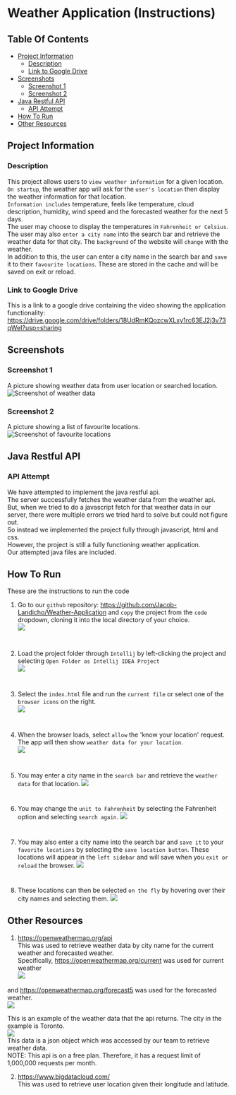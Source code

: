 [//]: # ([![Review Assignment Due Date]&#40;https://classroom.github.com/assets/deadline-readme-button-8d59dc4de5201274e310e4c54b9627a8934c3b88527886e3b421487c677d23eb.svg&#41;]&#40;https://classroom.github.com/a/xVkiPLj0&#41;)

[//]: # (# w23-csci2020u-project-team-13)


# Weather Application (Instructions)
<!-- > Course: CSCI 2020U: Software Systems Development and Integration -->

## Table Of Contents
- [Project Information](#Project-Information)
    - [Description](#Description)
    - [Link to Google Drive](#Link-to-Google-Drive)
- [Screenshots](#Screenshots)
  - [Screenshot 1](#Screenshot-1)
  - [Screenshot 2](#Screenshot-2)
- [Java Restful API](#Java-Restful-API)
    - [API Attempt](#API-Attempt)
- [How To Run](#How-To-Run)
- [Other Resources](#Other-Resources)



## Project Information
### Description
This project allows users to ``view weather information`` for a given location.\
``On startup``, the weather app will ask for the ``user's location`` then display the weather information for that location.\
``Information includes`` temperature, feels like temperature, cloud description, humidity, wind speed and the forecasted weather for the next 5 days.\
The user may choose to display the temperatures in ``Fahrenheit or Celsius``.\
The user may also ``enter a city name`` into the search bar and retrieve the weather data for that city. The ``background`` of the website will ``change`` with the weather.\
In addition to this, the user can enter a city name in the search bar and ``save`` it to their ``favourite locations``. These are stored in the cache and will be saved on exit or reload.



### Link to Google Drive
This is a link to a google drive containing the video showing the application functionality:\
https://drive.google.com/drive/folders/18UdRmKQozcwXLxy1rc63EJ2j3v73qWeI?usp=sharing


## Screenshots
### Screenshot 1
A picture showing weather data from user location or searched location.
![Screenshot of weather data](images/FA_S1_Dev.png)


### Screenshot 2
A picture showing a list of favourite locations.
![Screenshot of favourite locations](/images/FA_S2_Dev.png?raw=true)


## Java Restful API
### API Attempt
We have attempted to implement the java restful api.\
The server successfully fetches the weather data from the weather api.\
But, when we tried to do a javascript fetch for that weather data in our server,
there were multiple errors we tried hard to solve but could not figure out.\
So instead we implemented the project fully through javascript, html and css.\
However, the project is still a fully functioning weather application.\
Our attempted java files are included.



## How To Run
These are the instructions to run the code

1. Go to our ``github`` repository: https://github.com/Jacob-Landicho/Weather-Application and ``copy`` the project from the ``code`` dropdown, cloning it into the local directory of your choice.\
   ![](images/FA_Step1_Dev.png)
#
2. Load the project folder through ``Intellij`` by left-clicking the project and selecting ``Open Folder as Intellij IDEA Project``\
   ![](images/FA_Step2_Dev.png)
#
3. Select the ``index.html`` file and run the ``current file`` or select one of the ``browser icons`` on the right.\
      ![](images/FA_Step3_Dev.png)
#
4. When the browser loads, select ``allow`` the 'know your location' request. The app will then show ``weather data for your location``.\
   ![](images/FA_Step4_Dev.png)
#
5. You may enter a city name in the ``search bar`` and retrieve the ``weather data`` for that location.
   ![](images/FA_Step5_Dev.png)
#
6. You may change the ``unit to Fahrenheit`` by selecting the Fahrenheit option and selecting ``search again``.
   ![](images/FA_Step6_Dev.png)
# 
7. You may also enter a city name into the search bar and ``save it`` to your ``favorite locations`` by selecting the ``save location button``. These locations will appear in the ``left sidebar`` and will save when you ``exit or reload`` the browser.
   ![](images/FA_Step7_Dev.png)
# 
8. These locations can then be selected ``on the fly`` by hovering over their city names and selecting them.
   ![](images/FA_Step8_Dev.png)



## Other Resources
1. https://openweathermap.org/api \
This was used to retrieve weather data by city name for the current weather and forecasted weather.\
Specifically, https://openweathermap.org/current was used for current weather\
   ![](images/FA_OR1_Dev.png)

and https://openweathermap.org/forecast5 was used for the forecasted weather.\
   ![](images/FA_OR2_Dev.png)

This is an example of the weather data that the api returns. The city in the example is Toronto.\
   ![](images/FA_OR3_Dev.png)\
This data is a json object which was accessed by our team to retrieve weather data.\
NOTE: This api is on a free plan. Therefore, it has a request limit of 1,000,000 requests per month. 

2. https://www.bigdatacloud.com/ \
This was used to retrieve user location given their longitude and latitude.
